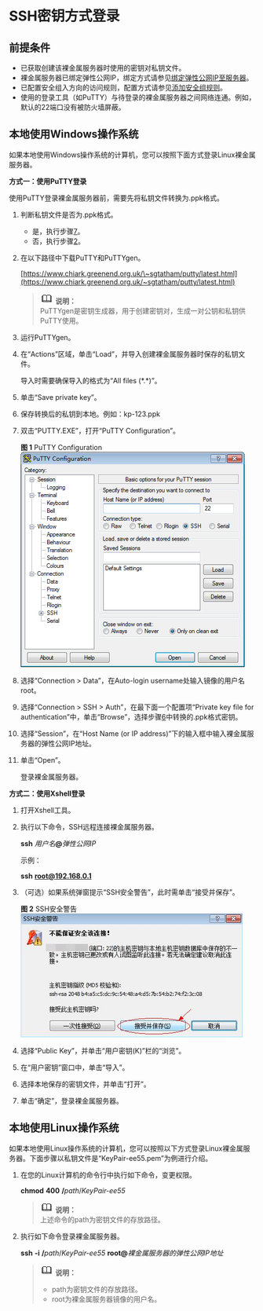 # SSH密钥方式登录<a name="zh-cn_topic_0027575694"></a>

## 前提条件<a name="section33044631113942"></a>

-   已获取创建该裸金属服务器时使用的密钥对私钥文件。
-   裸金属服务器已绑定弹性公网IP，绑定方式请参见[绑定弹性公网IP至服务器](绑定弹性公网IP至服务器.md)。
-   已配置安全组入方向的访问规则，配置方式请参见[添加安全组规则](添加安全组规则.md)。
-   使用的登录工具（如PuTTY）与待登录的裸金属服务器之间网络连通。例如，默认的22端口没有被防火墙屏蔽。

## 本地使用Windows操作系统<a name="section62238598113942"></a>

如果本地使用Windows操作系统的计算机，您可以按照下面方式登录Linux裸金属服务器。

**方式一：使用PuTTY登录**

使用PuTTY登录裸金属服务器前，需要先将私钥文件转换为.ppk格式。

1.  判断私钥文件是否为.ppk格式。
    -   是，执行步骤[7](#li693703913264)。
    -   否，执行步骤[2](#li11816141811202)。

2.  <a name="li11816141811202"></a>在以下路径中下载PuTTY和PuTTYgen。

    [https://www.chiark.greenend.org.uk/\~sgtatham/putty/latest.html](https://www.chiark.greenend.org.uk/~sgtatham/putty/latest.html)

    >![](public_sys-resources/icon-note.gif) **说明：**   
    >PuTTYgen是密钥生成器，用于创建密钥对，生成一对公钥和私钥供PuTTY使用。  

3.  运行PuTTYgen。
4.  在“Actions”区域，单击“Load”，并导入创建裸金属服务器时保存的私钥文件。

    导入时需要确保导入的格式为“All files \(\*.\*\)”。

5.  单击“Save private key”。
6.  <a name="li194442401260"></a>保存转换后的私钥到本地。例如：kp-123.ppk
7.  <a name="li693703913264"></a>双击“PUTTY.EXE”，打开“PuTTY Configuration”。

    **图 1**  PuTTY Configuration<a name="fig14750143592717"></a>  
    ![](figures/PuTTY-Configuration.png "PuTTY-Configuration")

8.  选择“Connection \> Data”，在Auto-login username处输入镜像的用户名root。
9.  选择“Connection \> SSH \> Auth”，在最下面一个配置项“Private key file for authentication”中，单击“Browse”，选择步骤[6](#li194442401260)中转换的.ppk格式密钥。
10. 选择“Session”，在“Host Name \(or IP address\)”下的输入框中输入裸金属服务器的弹性公网IP地址。
11. 单击“Open”。

    登录裸金属服务器。


**方式二：使用Xshell登录**

1.  打开Xshell工具。
2.  执行以下命令，SSH远程连接裸金属服务器。

    **ssh** _用户名_**@**_弹性公网IP_

    示例：

    **ssh** **root@192.168.0.1**

3.  （可选）如果系统弹窗提示“SSH安全警告”，此时需单击“接受并保存”。

    **图 2**  SSH安全警告<a name="fig1387655017253"></a>  
    ![](figures/SSH安全警告.png "SSH安全警告")

4.  选择“Public Key”，并单击“用户密钥\(K\)”栏的“浏览”。
5.  在“用户密钥”窗口中，单击“导入”。
6.  选择本地保存的密钥文件，并单击“打开”。
7.  单击“确定”，登录裸金属服务器。

## 本地使用Linux操作系统<a name="section3666784111724"></a>

如果本地使用Linux操作系统的计算机，您可以按照以下方式登录Linux裸金属服务器。下面步骤以私钥文件是“KeyPair-ee55.pem”为例进行介绍。

1.  在您的Linux计算机的命令行中执行如下命令，变更权限。

    **chmod** **400** **/**_path_/_KeyPair-ee55_

    >![](public_sys-resources/icon-note.gif) **说明：**   
    >上述命令的path为密钥文件的存放路径。  

2.  执行如下命令登录裸金属服务器。

    **ssh** **-i** **/**_path_/_KeyPair-ee55_ **root@**_裸金属服务器的弹性公网IP地址_

    >![](public_sys-resources/icon-note.gif) **说明：**   
    >-   path为密钥文件的存放路径。  
    >-   root为裸金属服务器镜像的用户名。  


